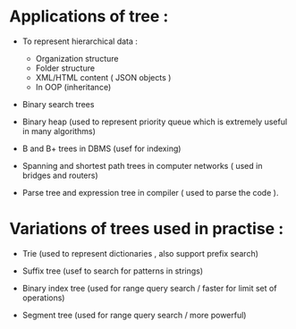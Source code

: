 # Applications of tree :

* To represent hierarchical data :
    * Organization structure
    * Folder structure
    * XML/HTML content ( JSON objects )
    * In OOP (inheritance)

* Binary search trees

* Binary heap (used to represent priority queue which is extremely useful in many algorithms)

* B and B+ trees in DBMS (usef for indexing)

* Spanning and shortest path trees in computer networks ( used in bridges and routers)

* Parse tree and expression tree in compiler ( used to parse the code ).

# Variations of trees used in practise :

* Trie (used to represent dictionaries , also support prefix search)

* Suffix tree (usef to search for patterns in strings)

* Binary index tree (used for range query search / faster for limit set of operations)

* Segment tree (used for range query search / more powerful)

